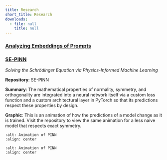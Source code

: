 ```yaml
---
title: Research
short_title: Research
downloads:
  - file: null
    title: null
---
```


### [Analyzing Embeddings of Prompts](embeddings)

### [SE-PINN](sepinn)

_Solving the Schrödinger Equation via Physics-Informed Machine Learning_

__Repository__: SE-PINN

__Summary__: The mathematical properties of normality, symmetry, and orthogonality are integrated into a neural network itself via a custom loss function and a custom architectural layer in PyTorch so that its predictions respect these properties by design.

__Graphic__: This is an animation of how the predictions of a model change as it is trained. Visit the repository to view the same animation for a less naive model that respects exact symmetry.

```{image} https://github.com/Tiger-Du/SE-PINN/blob/main/assets/no_enforcement_of_symmetry.gif
:alt: Animation of PINN
:align: center
```

```{image} https://github.com/Tiger-Du/SE-PINN/blob/main/assets/no_enforcement_of_symmetry.gif?raw=true
:alt: Animation of PINN
:align: center
```
